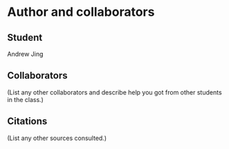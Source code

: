Author and collaborators
========================

Student
-------
Andrew Jing


Collaborators
-------------
(List any other collaborators and describe help you got from other students
in the class.)


Citations
---------
(List any other sources consulted.)
